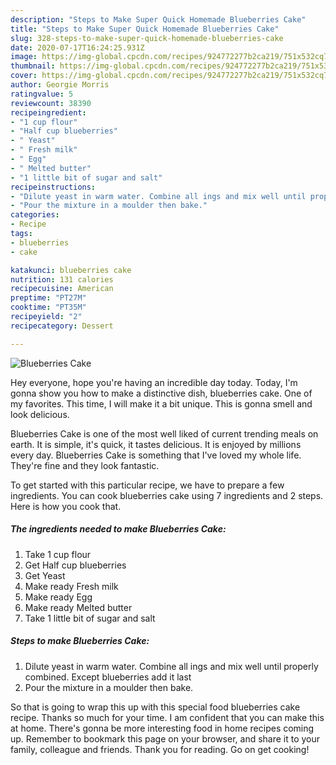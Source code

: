 ```yaml
---
description: "Steps to Make Super Quick Homemade Blueberries Cake"
title: "Steps to Make Super Quick Homemade Blueberries Cake"
slug: 328-steps-to-make-super-quick-homemade-blueberries-cake
date: 2020-07-17T16:24:25.931Z
image: https://img-global.cpcdn.com/recipes/924772277b2ca219/751x532cq70/blueberries-cake-recipe-main-photo.jpg
thumbnail: https://img-global.cpcdn.com/recipes/924772277b2ca219/751x532cq70/blueberries-cake-recipe-main-photo.jpg
cover: https://img-global.cpcdn.com/recipes/924772277b2ca219/751x532cq70/blueberries-cake-recipe-main-photo.jpg
author: Georgie Morris
ratingvalue: 5
reviewcount: 38390
recipeingredient:
- "1 cup flour"
- "Half cup blueberries"
- " Yeast"
- " Fresh milk"
- " Egg"
- " Melted butter"
- "1 little bit of sugar and salt"
recipeinstructions:
- "Dilute yeast in warm water. Combine all ings and mix well until properly combined. Except blueberries add it last"
- "Pour the mixture in a moulder then bake."
categories:
- Recipe
tags:
- blueberries
- cake

katakunci: blueberries cake 
nutrition: 131 calories
recipecuisine: American
preptime: "PT27M"
cooktime: "PT35M"
recipeyield: "2"
recipecategory: Dessert

---
```



![Blueberries Cake](https://img-global.cpcdn.com/recipes/924772277b2ca219/751x532cq70/blueberries-cake-recipe-main-photo.jpg)

Hey everyone, hope you're having an incredible day today. Today, I'm gonna show you how to make a distinctive dish, blueberries cake. One of my favorites. This time, I will make it a bit unique. This is gonna smell and look delicious.



Blueberries Cake is one of the most well liked of current trending meals on earth. It is simple, it's quick, it tastes delicious. It is enjoyed by millions every day. Blueberries Cake is something that I've loved my whole life. They're fine and they look fantastic.


To get started with this particular recipe, we have to prepare a few ingredients. You can cook blueberries cake using 7 ingredients and 2 steps. Here is how you cook that.

<!--inarticleads1-->

##### The ingredients needed to make Blueberries Cake:

1. Take 1 cup flour
1. Get Half cup blueberries
1. Get  Yeast
1. Make ready  Fresh milk
1. Make ready  Egg
1. Make ready  Melted butter
1. Take 1 little bit of sugar and salt




<!--inarticleads2-->

##### Steps to make Blueberries Cake:

1. Dilute yeast in warm water. Combine all ings and mix well until properly combined. Except blueberries add it last
1. Pour the mixture in a moulder then bake.




So that is going to wrap this up with this special food blueberries cake recipe. Thanks so much for your time. I am confident that you can make this at home. There's gonna be more interesting food in home recipes coming up. Remember to bookmark this page on your browser, and share it to your family, colleague and friends. Thank you for reading. Go on get cooking!
